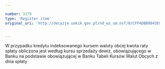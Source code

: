 ```yaml
---

number: 3179
type: 'Register item'
original_uri: 'http://decyzje.uokik.gov.pl/nd_wz_um.nsf/0/CFF4DBB9043E9D3BC12579FF0034E1C1?OpenDocument'


---
```


W przypadku kredytu indeksowanego kursem waluty obcej kwota raty spłaty obliczona jest według kursu sprzedaży dewiz, obowiązującego w Banku na podstawie obowiązującej w Banku Tabeli Kursów Walut Obcych z dnia spłaty
